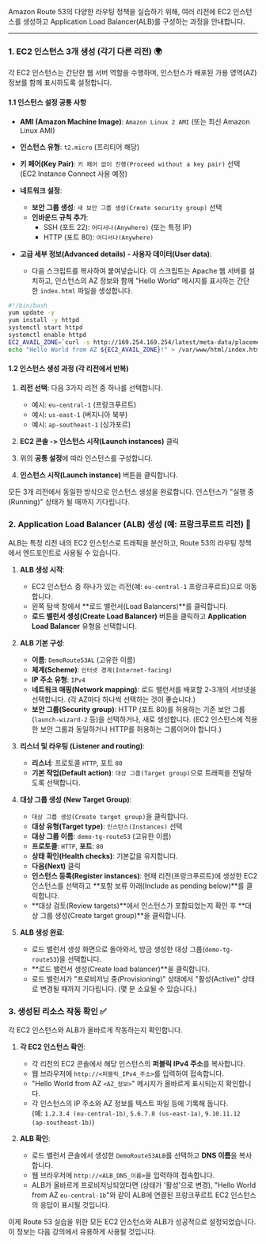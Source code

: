 
Amazon Route 53의 다양한 라우팅 정책을 실습하기 위해, 여러 리전에 EC2 인스턴스를 생성하고 Application Load Balancer(ALB)를 구성하는 과정을 안내합니다.

---
### 1. EC2 인스턴스 3개 생성 (각기 다른 리전) 🌍

각 EC2 인스턴스는 간단한 웹 서버 역할을 수행하며, 인스턴스가 배포된 가용 영역(AZ) 정보를 함께 표시하도록 설정합니다.

#### 1.1 인스턴스 설정 공통 사항

- **AMI (Amazon Machine Image)**: `Amazon Linux 2 AMI` (또는 최신 Amazon Linux AMI)

- **인스턴스 유형**: `t2.micro` (프리티어 해당)

- **키 페어(Key Pair)**: `키 페어 없이 진행(Proceed without a key pair)` 선택 (EC2 Instance Connect 사용 예정)

- **네트워크 설정**:
    - **보안 그룹 생성**: `새 보안 그룹 생성(Create security group)` 선택
    - **인바운드 규칙 추가**:
        - SSH (포트 22): `어디서나(Anywhere)` (또는 특정 IP)
        - HTTP (포트 80): `어디서나(Anywhere)`

- **고급 세부 정보(Advanced details) - 사용자 데이터(User data)**:
    - 다음 스크립트를 복사하여 붙여넣습니다. 이 스크립트는 Apache 웹 서버를 설치하고, 인스턴스의 AZ 정보와 함께 "Hello World" 메시지를 표시하는 간단한 `index.html` 파일을 생성합니다.
    
```bash
#!/bin/bash
yum update -y
yum install -y httpd
systemctl start httpd
systemctl enable httpd
EC2_AVAIL_ZONE=`curl -s http://169.254.169.254/latest/meta-data/placement/availability-zone`
echo "Hello World from AZ ${EC2_AVAIL_ZONE}!" > /var/www/html/index.html
```

#### 1.2 인스턴스 생성 과정 (각 리전에서 반복)

1. **리전 선택**: 다음 3가지 리전 중 하나를 선택합니다.
    - 예시: `eu-central-1` (프랑크푸르트)
    - 예시: `us-east-1` (버지니아 북부)
    - 예시: `ap-southeast-1` (싱가포르)

2. **EC2 콘솔 -> 인스턴스 시작(Launch instances)** 클릭

3. 위의 **공통 설정**에 따라 인스턴스를 구성합니다.

4. **인스턴스 시작(Launch instance)** 버튼을 클릭합니다.

모든 3개 리전에서 동일한 방식으로 인스턴스 생성을 완료합니다. 인스턴스가 "실행 중(Running)" 상태가 될 때까지 기다립니다.

### 2. Application Load Balancer (ALB) 생성 (예: 프랑크푸르트 리전) 🚦

ALB는 특정 리전 내의 EC2 인스턴스로 트래픽을 분산하고, Route 53의 라우팅 정책에서 엔드포인트로 사용될 수 있습니다.

1. **ALB 생성 시작**:
    - EC2 인스턴스 중 하나가 있는 리전(예: `eu-central-1` 프랑크푸르트)으로 이동합니다.
    - 왼쪽 탐색 창에서 **로드 밸런서(Load Balancers)**를 클릭합니다.
    - **로드 밸런서 생성(Create Load Balancer)** 버튼을 클릭하고 **Application Load Balancer** 유형을 선택합니다.

2. **ALB 기본 구성**:
    - **이름**: `DemoRoute53AL` (고유한 이름)
    - **체계(Scheme)**: `인터넷 경계(Internet-facing)`
    - **IP 주소 유형**: `IPv4`
    - **네트워크 매핑(Network mapping)**: 로드 밸런서를 배포할 2-3개의 서브넷을 선택합니다. (각 AZ마다 하나씩 선택하는 것이 좋습니다.)
    - **보안 그룹(Security group)**: HTTP (포트 80)를 허용하는 기존 보안 그룹(`launch-wizard-2` 등)을 선택하거나, 새로 생성합니다. (EC2 인스턴스에 적용한 보안 그룹과 동일하거나 HTTP를 허용하는 그룹이어야 합니다.)

3. **리스너 및 라우팅 (Listener and routing)**:
    - **리스너**: 프로토콜 `HTTP`, 포트 `80`
    - **기본 작업(Default action)**: `대상 그룹(Target group)`으로 트래픽을 전달하도록 선택합니다.

4. **대상 그룹 생성 (New Target Group)**:
    - `대상 그룹 생성(Create target group)`을 클릭합니다.
    - **대상 유형(Target type)**: `인스턴스(Instances)` 선택
    - **대상 그룹 이름**: `demo-tg-route53` (고유한 이름)
    - **프로토콜**: `HTTP`, **포트**: `80`
    - **상태 확인(Health checks)**: 기본값을 유지합니다.
    - **다음(Next)** 클릭
    - **인스턴스 등록(Register instances)**: 현재 리전(프랑크푸르트)에 생성한 EC2 인스턴스를 선택하고 **포함 보류 아래(Include as pending below)**를 클릭합니다.
    - **대상 검토(Review targets)**에서 인스턴스가 포함되었는지 확인 후 **대상 그룹 생성(Create target group)**을 클릭합니다.

5. **ALB 생성 완료**:
    - 로드 밸런서 생성 화면으로 돌아와서, 방금 생성한 대상 그룹(`demo-tg-route53`)을 선택합니다.
    - **로드 밸런서 생성(Create load balancer)**을 클릭합니다.
    - 로드 밸런서가 "프로비저닝 중(Provisioning)" 상태에서 "활성(Active)" 상태로 변경될 때까지 기다립니다. (몇 분 소요될 수 있습니다.)

### 3. 생성된 리소스 작동 확인 ✅

각 EC2 인스턴스와 ALB가 올바르게 작동하는지 확인합니다.

1. **각 EC2 인스턴스 확인**:
    - 각 리전의 EC2 콘솔에서 해당 인스턴스의 **퍼블릭 IPv4 주소**를 복사합니다.
    - 웹 브라우저에 `http://<퍼블릭_IPv4_주소>`를 입력하여 접속합니다.
    - "Hello World from AZ `<AZ_정보>`" 메시지가 올바르게 표시되는지 확인합니다.
    - 각 인스턴스의 IP 주소와 AZ 정보를 텍스트 파일 등에 기록해 둡니다. (예: `1.2.3.4 (eu-central-1b)`, `5.6.7.8 (us-east-1a)`, `9.10.11.12 (ap-southeast-1b)`)

2. **ALB 확인**:
    - 로드 밸런서 콘솔에서 생성한 `DemoRoute53ALB`를 선택하고 **DNS 이름**을 복사합니다.
    - 웹 브라우저에 `http://<ALB_DNS_이름>`을 입력하여 접속합니다.
    - ALB가 올바르게 프로비저닝되었다면 (상태가 '활성'으로 변경), "Hello World from AZ `eu-central-1b`"와 같이 ALB에 연결된 프랑크푸르트 EC2 인스턴스의 응답이 표시될 것입니다.

이제 Route 53 실습을 위한 모든 EC2 인스턴스와 ALB가 성공적으로 설정되었습니다. 이 정보는 다음 강의에서 유용하게 사용될 것입니다.

